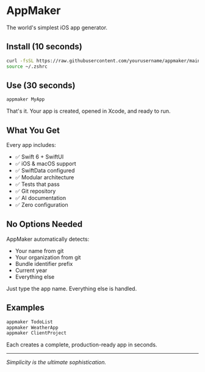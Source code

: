 # AppMaker

The world's simplest iOS app generator.

## Install (10 seconds)

```bash
curl -fsSL https://raw.githubusercontent.com/yourusername/appmaker/main/install-ultimate.sh | bash
source ~/.zshrc
```

## Use (30 seconds)

```bash
appmaker MyApp
```

That's it. Your app is created, opened in Xcode, and ready to run.

## What You Get

Every app includes:
- ✅ Swift 6 + SwiftUI
- ✅ iOS & macOS support
- ✅ SwiftData configured
- ✅ Modular architecture  
- ✅ Tests that pass
- ✅ Git repository
- ✅ AI documentation
- ✅ Zero configuration

## No Options Needed

AppMaker automatically detects:
- Your name from git
- Your organization from git
- Bundle identifier prefix
- Current year
- Everything else

Just type the app name. Everything else is handled.

## Examples

```bash
appmaker TodoList
appmaker WeatherApp  
appmaker ClientProject
```

Each creates a complete, production-ready app in seconds.

---

*Simplicity is the ultimate sophistication.*